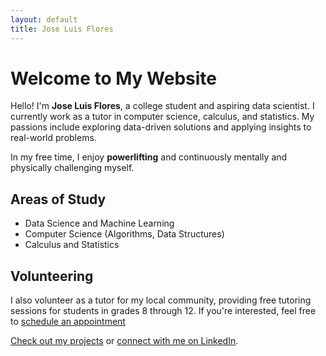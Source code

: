 ```yaml
---
layout: default
title: Jose Luis Flores
---
```


# Welcome to My Website

Hello! I'm **Jose Luis Flores**, a college student and aspiring data scientist. I currently work as a tutor in computer science, calculus, and statistics. My passions include exploring data-driven solutions and applying insights to real-world problems.

In my free time, I enjoy **powerlifting** and continuously mentally and physically challenging myself.

## Areas of Study
- Data Science and Machine Learning
- Computer Science (Algorithms, Data Structures)
- Calculus and Statistics

## Volunteering
I also volunteer as a tutor for my local community, providing free tutoring sessions for students in grades 8 through 12. If you're interested, feel free to [schedule an appointment](https://docs.google.com/forms/d/e/1FAIpQLSd1rF5LPjOXTrUa49uipOUBAHnweVOT-RaY43YFupX0FUDXiA/viewform)


[Check out my projects](projects.md) or [connect with me on LinkedIn](https://www.linkedin.com/in/jose-luis-flores-645a1425a/).
